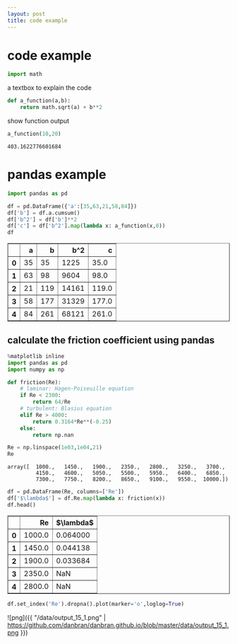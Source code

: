 ```yaml
---
layout: post
title: code example
---
```


# code example


```python
import math
```

a textbox to explain the code


```python
def a_function(a,b):
    return math.sqrt(a) + b**2
```

show function output


```python
a_function(10,20)
```




    403.1622776601684



# pandas example


```python
import pandas as pd
```


```python
df = pd.DataFrame({'a':[35,63,21,58,84]})
df['b'] = df.a.cumsum()
df['b^2'] = df['b']**2
df['c'] = df['b^2'].map(lambda x: a_function(x,0))
df
```




<div>
<style scoped>
    .dataframe tbody tr th:only-of-type {
        vertical-align: middle;
    }

    .dataframe tbody tr th {
        vertical-align: top;
    }

    .dataframe thead th {
        text-align: right;
    }
</style>
<table border="1" class="dataframe">
  <thead>
    <tr style="text-align: right;">
      <th></th>
      <th>a</th>
      <th>b</th>
      <th>b^2</th>
      <th>c</th>
    </tr>
  </thead>
  <tbody>
    <tr>
      <th>0</th>
      <td>35</td>
      <td>35</td>
      <td>1225</td>
      <td>35.0</td>
    </tr>
    <tr>
      <th>1</th>
      <td>63</td>
      <td>98</td>
      <td>9604</td>
      <td>98.0</td>
    </tr>
    <tr>
      <th>2</th>
      <td>21</td>
      <td>119</td>
      <td>14161</td>
      <td>119.0</td>
    </tr>
    <tr>
      <th>3</th>
      <td>58</td>
      <td>177</td>
      <td>31329</td>
      <td>177.0</td>
    </tr>
    <tr>
      <th>4</th>
      <td>84</td>
      <td>261</td>
      <td>68121</td>
      <td>261.0</td>
    </tr>
  </tbody>
</table>
</div>



## calculate the friction coefficient using pandas


```python
%matplotlib inline
import pandas as pd
import numpy as np
```


```python
def friction(Re):
    # laminar: Hagen-Poiseuille equation
    if Re < 2300:
        return 64/Re
    # turbulent: Blasius equation
    elif Re > 4000:
        return 0.3164*Re**(-0.25)
    else:
        return np.nan
```


```python
Re = np.linspace(1e03,1e04,21)
Re
```




    array([  1000.,   1450.,   1900.,   2350.,   2800.,   3250.,   3700.,
             4150.,   4600.,   5050.,   5500.,   5950.,   6400.,   6850.,
             7300.,   7750.,   8200.,   8650.,   9100.,   9550.,  10000.])




```python
df = pd.DataFrame(Re, columns=['Re'])
df['$\lambda$'] = df.Re.map(lambda x: friction(x))
df.head()
```




<div>
<style scoped>
    .dataframe tbody tr th:only-of-type {
        vertical-align: middle;
    }

    .dataframe tbody tr th {
        vertical-align: top;
    }

    .dataframe thead th {
        text-align: right;
    }
</style>
<table border="1" class="dataframe">
  <thead>
    <tr style="text-align: right;">
      <th></th>
      <th>Re</th>
      <th>$\lambda$</th>
    </tr>
  </thead>
  <tbody>
    <tr>
      <th>0</th>
      <td>1000.0</td>
      <td>0.064000</td>
    </tr>
    <tr>
      <th>1</th>
      <td>1450.0</td>
      <td>0.044138</td>
    </tr>
    <tr>
      <th>2</th>
      <td>1900.0</td>
      <td>0.033684</td>
    </tr>
    <tr>
      <th>3</th>
      <td>2350.0</td>
      <td>NaN</td>
    </tr>
    <tr>
      <th>4</th>
      <td>2800.0</td>
      <td>NaN</td>
    </tr>
  </tbody>
</table>
</div>




```python
df.set_index('Re').dropna().plot(marker='o',loglog=True)
```








![png]({{ "/data/output_15_1.png" | https://github.com/danbran/danbran.github.io/blob/master/data/output_15_1.png }})
